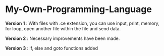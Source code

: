 # My-Own-Programming-Language
<p><b>Version 1</b> : With files with .ce extension, you can use input, print, memory, for loop, open another file within the file and send data.</p>
<p><b>Version 2</b> : Necessary improvements have been made.</p>
<p><b>Version 3</b> : if, else and goto functions added</p>
